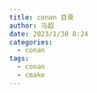 ```yaml
---
title: conan 目录
author: 马超
date: 2023/1/30 8:24
categories:
  - conan
tags:
  - conan
  - cmake
---
```

